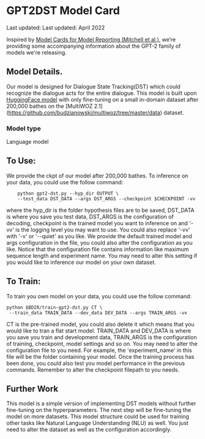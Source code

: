 # GPT2DST Model Card

Last updated: Last updated: April 2022


Inspired by [Model Cards for Model Reporting (Mitchell et al.)](https://arxiv.org/abs/1810.03993), we’re providing some accompanying information about the GPT-2 family of models we're releasing.

## Model Details.

Our model is designed for Dialogue State Tracking(DST) which could recognize the dialogue acts for the entire dialogue. This model is built upon [HuggingFace model](https://huggingface.co/gpt2) with only fine-tuning on a small in-domain dataset after 200,000 bathes on the [MultiWOZ 2.1] (https://github.com/budzianowski/multiwoz/tree/master/data) dataset. 

### Model type

Language model

## To Use:

We provide the ckpt of our model after 200,000 bathes. To inference on your data, you could use the follow command:
```
    python gpt2-dst.py --hyp_dir OUTPUT \
    --test_data DST_DATA --args DST_ARGS --checkpoint $CHECKPOINT -vv
```

where the hyp_dir is the folder hypothesis files are to be saved, DST_DATA is where you save you test data, DST_ARGS is the configuration of decoding, checkpoint is the trained model you want to inference on and '-vv' is the logging level you may want to use. You could also replace '-vv' with '-v' or '--quiet' as you like. We provide the default trained model and args configuration in the file, you could also alter the configuration as you like. Notice that the configuration file contains information like maximum sequence length and experiment name. You may need to alter this setting if you would like to inference our model on your own dataset.
 
## To Train:
To train you own model on your data, you could use the follow command:
```
python $BDIR/train-gpt2-dst.py CT \
 --train_data TRAIN_DATA --dev_data DEV_DATA --args TRAIN_ARGS -vv
```

CT is the pre-trained model, you could also delete it which means that you would like to tran a flat start model. TRAIN_DATA and DEV_DATA is where you save you train and development data, TRAIN_ARGS is the configuration of training, checkpoint, model settings and so on. You may need to alter the configuration file to you need. For example, the 'experiment_name' in this file will be the folder containing your model. Once the training process has been done, you could also test you model performance in the previous commands. Remember to alter the checkpoint filepath to you needs.

## Further Work
This model is a simple version of implementing DST models without further fine-tuning on the hyperparameters. The next step will be fine-tuning the model on more datasets. This model structure could be used for training other tasks like Natural Language Understanding (NLU) as well. You just need to alter the dataset as well as the configuration accordingly.
